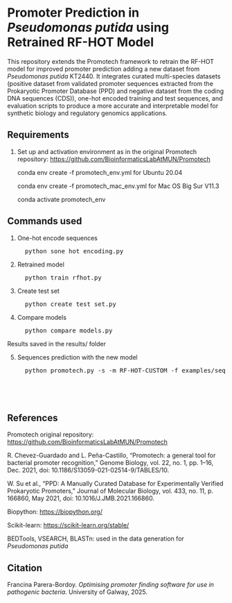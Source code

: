 # Promoter Prediction in *Pseudomonas putida* using Retrained RF-HOT Model

This repository extends the Promotech framework to retrain the RF-HOT model for improved promoter prediction adding a new dataset from *Pseudomonas putida* KT2440. It integrates curated multi-species datasets (positive dataset from validated promoter sequences extracted from the Prokaryotic Promoter Database (PPD) and negative dataset from the coding DNA sequences (CDS)), one-hot encoded training and test sequences, and evaluation scripts to produce a more accurate and interpretable model for synthetic biology and regulatory genomics applications.

## Requirements
1. Set up and activation environment as in the original Promotech repository: https://github.com/BioinformaticsLabAtMUN/Promotech

    conda env create -f promotech_env.yml for Ubuntu 20.04
   
    conda env create -f promotech_mac_env.yml for Mac OS Big Sur V11.3
   
    conda activate promotech_env

## Commands used
1. One-hot encode sequences
   
    <pre>  python sone_hot_encoding.py  </pre>

2. Retrained model
   
    <pre>  python train_rfhot.py  </pre>

3. Create test set
   
    <pre>  python create_test_set.py  </pre>

4. Compare models
   
    <pre>  python compare_models.py  </pre>

Results saved in the results/ folder

5. Sequences prediction with the new model

    <pre>  python promotech.py -s -m RF-HOT-CUSTOM -f examples/sequences/test.fasta -o results  <pre>
        

## References

Promotech original repository: https://github.com/BioinformaticsLabAtMUN/Promotech

R. Chevez-Guardado and L. Peña-Castillo, “Promotech: a general tool for bacterial promoter recognition,” Genome Biology, vol. 22, no. 1, pp. 1–16, Dec. 2021, doi: 10.1186/S13059-021-02514-9/TABLES/10.
  
W. Su et al., “PPD: A Manually Curated Database for Experimentally Verified Prokaryotic Promoters,” Journal of Molecular Biology, vol. 433, no. 11, p. 166860, May 2021, doi: 10.1016/J.JMB.2021.166860.  

Biopython: https://biopython.org/

Scikit-learn: https://scikit-learn.org/stable/

BEDTools, VSEARCH, BLASTn: used in the data generation for *Pseudomonas putida*

## Citation
Francina Parera-Bordoy. _Optimising promoter finding software for use in pathogenic bacteria_. University of Galway, 2025.


